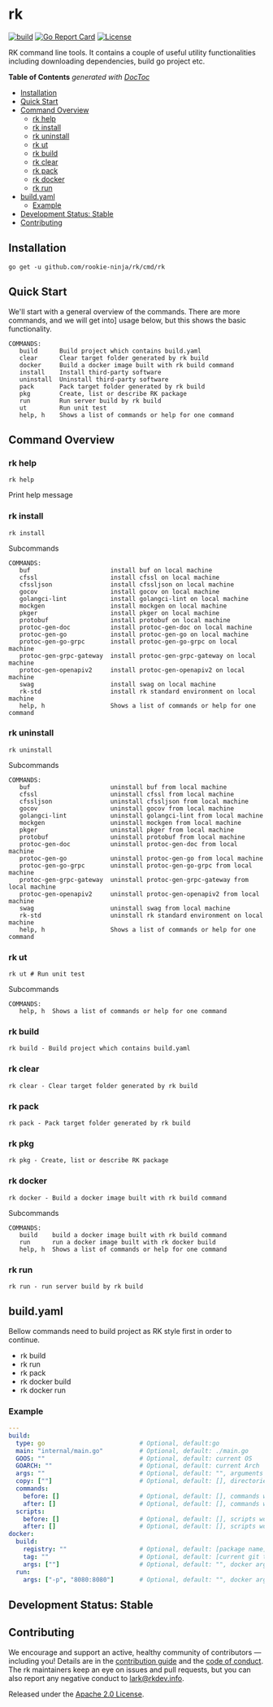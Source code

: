 # rk
[![build](https://github.com/rookie-ninja/rk/actions/workflows/ci.yml/badge.svg)](https://github.com/rookie-ninja/rk/actions/workflows/ci.yml)
[![Go Report Card](https://goreportcard.com/badge/github.com/rookie-ninja/rk)](https://goreportcard.com/report/github.com/rookie-ninja/rk)
[![License](https://img.shields.io/badge/License-Apache%202.0-blue.svg)](https://opensource.org/licenses/Apache-2.0)

RK command line tools. It contains a couple of useful utility functionalities including downloading dependencies, build go project etc.

<!-- START doctoc generated TOC please keep comment here to allow auto update -->
<!-- DON'T EDIT THIS SECTION, INSTEAD RE-RUN doctoc TO UPDATE -->
**Table of Contents**  *generated with [DocToc](https://github.com/thlorenz/doctoc)*

- [Installation](#installation)
- [Quick Start](#quick-start)
- [Command Overview](#command-overview)
  - [rk help](#rk-help)
  - [rk install](#rk-install)
  - [rk uninstall](#rk-uninstall)
  - [rk ut](#rk-ut)
  - [rk build](#rk-build)
  - [rk clear](#rk-clear)
  - [rk pack](#rk-pack)
  - [rk docker](#rk-docker)
  - [rk run](#rk-run)
- [build.yaml](#buildyaml)
  - [Example](#example)
- [Development Status: Stable](#development-status-stable)
- [Contributing](#contributing)

<!-- END doctoc generated TOC please keep comment here to allow auto update -->

## Installation
```shell script
go get -u github.com/rookie-ninja/rk/cmd/rk
```

## Quick Start
We'll start with a general overview of the commands. 
There are more commands, and we will get into] usage below, but this shows the basic functionality.

```shell script
COMMANDS:
   build      Build project which contains build.yaml
   clear      Clear target folder generated by rk build
   docker     Build a docker image built with rk build command
   install    Install third-party software
   uninstall  Uninstall third-party software
   pack       Pack target folder generated by rk build
   pkg        Create, list or describe RK package
   run        Run server build by rk build
   ut         Run unit test
   help, h    Shows a list of commands or help for one command
```

## Command Overview

### rk help
```shell script
rk help
```
Print help message

### rk install
```shell script
rk install 
```

Subcommands
```shell script
COMMANDS:
   buf                      install buf on local machine
   cfssl                    install cfssl on local machine
   cfssljson                install cfssljson on local machine
   gocov                    install gocov on local machine
   golangci-lint            install golangci-lint on local machine
   mockgen                  install mockgen on local machine
   pkger                    install pkger on local machine
   protobuf                 install protobuf on local machine
   protoc-gen-doc           install protoc-gen-doc on local machine
   protoc-gen-go            install protoc-gen-go on local machine
   protoc-gen-go-grpc       install protoc-gen-go-grpc on local machine
   protoc-gen-grpc-gateway  install protoc-gen-grpc-gateway on local machine
   protoc-gen-openapiv2     install protoc-gen-openapiv2 on local machine
   swag                     install swag on local machine
   rk-std                   install rk standard environment on local machine
   help, h                  Shows a list of commands or help for one command

```

### rk uninstall
```shell script
rk uninstall 
```

Subcommands
```shell script
COMMANDS:
   buf                      uninstall buf from local machine
   cfssl                    uninstall cfssl from local machine
   cfssljson                uninstall cfssljson from local machine
   gocov                    uninstall gocov from local machine
   golangci-lint            uninstall golangci-lint from local machine
   mockgen                  uninstall mockgen from local machine
   pkger                    uninstall pkger from local machine
   protobuf                 uninstall protobuf from local machine
   protoc-gen-doc           uninstall protoc-gen-doc from local machine
   protoc-gen-go            uninstall protoc-gen-go from local machine
   protoc-gen-go-grpc       uninstall protoc-gen-go-grpc from local machine
   protoc-gen-grpc-gateway  uninstall protoc-gen-grpc-gateway from local machine
   protoc-gen-openapiv2     uninstall protoc-gen-openapiv2 from local machine
   swag                     uninstall swag from local machine
   rk-std                   uninstall rk standard environment on local machine
   help, h                  Shows a list of commands or help for one command
```

### rk ut
```shell script
rk ut # Run unit test
```

Subcommands
```shell script
COMMANDS:
   help, h  Shows a list of commands or help for one command
```

### rk build
```shell script
rk build - Build project which contains build.yaml
```

### rk clear
```shell script
rk clear - Clear target folder generated by rk build
```

### rk pack
```shell script
rk pack - Pack target folder generated by rk build
```

### rk pkg
```shell script
rk pkg - Create, list or describe RK package
```

### rk docker
```shell script
rk docker - Build a docker image built with rk build command
```

Subcommands
```shell script
COMMANDS:
   build    build a docker image built with rk build command
   run      run a docker image built with rk docker build
   help, h  Shows a list of commands or help for one command
```

### rk run
```shell script
rk run - run server build by rk build
```

## build.yaml
Bellow commands need to build project as RK style first in order to continue.
- rk build
- rk run
- rk pack
- rk docker build
- rk docker run

### Example
```yaml
---
build:
  type: go                          # Optional, default:go
  main: "internal/main.go"          # Optional, default: ./main.go
  GOOS: ""                          # Optional, default: current OS
  GOARCH: ""                        # Optional, default: current Arch
  args: ""                          # Optional, default: "", arguments which will attached to [go build] command
  copy: [""]                        # Optional, default: [], directories or files need to copy to [target] folder
  commands:                         
    before: []                      # Optional, default: [], commands would be invoked before [go build] command locally
    after: []                       # Optional, default: [], commands would be invoked after [go build] command locally
  scripts:
    before: []                      # Optional, default: [], scripts would be executed before [go build] command locally
    after: []                       # Optional, default: [], scripts would be executed after [go build] command locally
docker:
  build:
    registry: ""                    # Optional, default: [package name]
    tag: ""                         # Optional, default: [current git tag or branch-latestCommit]
    args: [""]                      # Optional, default: "", docker args which will be attached to [docker build] command
  run:
    args: ["-p", "8080:8080"]       # Optional, default: "", docker args which will be attached to [docker run] command
```

## Development Status: Stable

## Contributing
We encourage and support an active, healthy community of contributors &mdash;
including you! Details are in the [contribution guide](CONTRIBUTING.md) and
the [code of conduct](CODE_OF_CONDUCT.md). The rk maintainers keep an eye on
issues and pull requests, but you can also report any negative conduct to
lark@rkdev.info.

Released under the [Apache 2.0 License](LICENSE).
